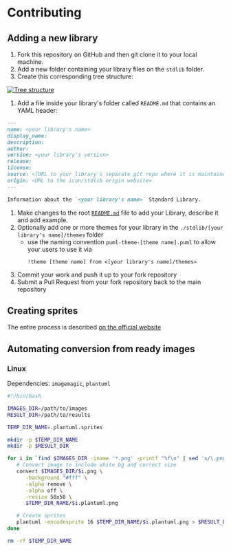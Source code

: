 # Contributing

## Adding a new library

1. Fork this repository on GitHub and then git clone it to your local machine.
1. Add a new folder containing your library files on the `stdlib` folder.
1. Create this corresponding tree structure: <br>

[![Tree structure](https://img.plantuml.biz/plantuml/svg/bL71QW8n4BqB_iDKXEh1XDwtGQ4UsqElfIpHZ1X8Dc5c5hhGZszsLr6g5o-JcSoRzrucQnPBSl01UJfvcjFhJETW6sbZMB6uu7ULDx0Wp8cz9Eg0KX8ufE2Gbdg4w6fdgYwr1AKWIzqpGsCZcjbqCYTTuu-DkIZKFV1Kg5maRjhU1C_2cRnS8tXFFWlNWvUKnQV6XgMkpYcCW2_-XfOH9C6Uq0h-jjcL0wwzcO5IZXYH__7rWgkXCyR-3IyN6tTdb5AF4NvS2CisFhURj_UjYkvySNUFfv4rDcxugZy0)](https://editor.plantuml.com/uml/bL71QW8n4BqB_iDKXEh1XDwtGQ4UsqElfIpHZ1X8Dc5c5hhGZszsLr6g5o-JcSoRzrucQnPBSl01UJfvcjFhJETW6sbZMB6uu7ULDx0Wp8cz9Eg0KX8ufE2Gbdg4w6fdgYwr1AKWIzqpGsCZcjbqCYTTuu-DkIZKFV1Kg5maRjhU1C_2cRnS8tXFFWlNWvUKnQV6XgMkpYcCW2_-XfOH9C6Uq0h-jjcL0wwzcO5IZXYH__7rWgkXCyR-3IyN6tTdb5AF4NvS2CisFhURj_UjYkvySNUFfv4rDcxugZy0)

1. Add a file inside your library's folder called `README.md` that contains an YAML header:
```md
---
name: <your library's name>
display_name: 
description: 
author: 
version: <your library's version>
release: 
license: 
source: <[URL to your library's separate git repo where it is maintained]>
origin: <URL to the icon/stdlib origin website>
---

Information about the `<your library's name>` Standard Library.
```
1. Make changes to the root [`README.md`](./README.md) file to add your Library, describe it and add example.
1. Optionally add one or more themes for your library in the `./stdlib/[your library's name]/themes` folder
   * use the naming convention `puml-theme-[theme name].puml` to allow your users to use it via
     ```plantuml
     !theme [theme name] from <[your library's name]/themes>
     ``` 
1. Commit your work and push it up to your fork repository
1. Submit a Pull Request from your fork repository back to the main repository

## Creating sprites

The entire process is described [on the official website](https://plantuml.com/sprite)

## Automating conversion from ready images

### Linux

Dependencies: `imagemagic`, `plantuml`

```sh
#!/bin/bash

IMAGES_DIR=/path/to/images
RESULT_DIR=/path/to/results

TEMP_DIR_NAME=.plantuml.sprites

mkdir -p $TEMP_DIR_NAME
mkdir -p $RESULT_DIR

for i in `find $IMAGES_DIR -iname '*.png' -printf "%f\n" | sed 's/\.png//g'`; do
   # Convert image to include white bg and correct size
   convert $IMAGES_DIR/$i.png \
      -background "#fff" \
      -alpha remove \
      -alpha off \
      -resize 50x50 \
      $TEMP_DIR_NAME/$i.plantuml.png

   # Create sprites
   plantuml -encodesprite 16 $TEMP_DIR_NAME/$i.plantuml.png > $RESULT_DIR/$i.plantuml
done

rm -rf $TEMP_DIR_NAME

```
